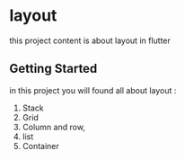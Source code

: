 # layout

this project content is about layout in flutter

## Getting Started

in this project you will found all about layout :
1. Stack
2. Grid
3. Column and row,
4. list
5. Container
